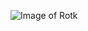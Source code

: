 ![Image of Rotk](https://timgsa.baidu.com/timg?image&quality=80&size=b9999_10000&sec=1566490317461&di=a778468c5164c4c1aed98e2019c06e22&imgtype=0&src=http%3A%2F%2F5b0988e595225.cdn.sohucs.com%2Fimages%2F20181206%2F89f636fd06664cfabc05569c324a16f9.jpeg)
